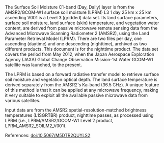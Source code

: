 The Surface Soil Moisture C1-band (Day, Daily) layer is from the AMSR2/GCOM-W1 surface soil moisture (LPRM) L3 1 day 25 km x 25 km ascending V001 is a Level 3 (gridded) data set. Its land surface parameters, surface soil moisture, land surface (skin) temperature, and vegetation water content, are derived from passive microwave remote sensing data from the Advanced Microwave Scanning Radiometer 2 (AMSR2), using the Land Parameter Retrieval Model (LPRM). There are two files per day, one ascending (daytime) and one descending (nighttime), archived as two different products. This document is for the nighttime product. The data set covers the period from May 2012, when the Japan Aerospace Exploration Agency (JAXA) Global Change Observation Mission-1st Water GCOM-W1 satellite was launched, to the present.

The LPRM is based on a forward radiative transfer model to retrieve surface soil moisture and vegetation optical depth. The land surface temperature is derived separately from the AMSR2's Ka-band (36.5 GHz). A unique feature of this method is that it can be applied at any microwave frequency, making it very suitable to exploit all the available passive microwave data from various satellites.

Input data are from the AMSR2 spatial-resolution-matched brightness temperatures (L1SGRTBR) product, nighttime passes, as processed using LPRM (i.e., LPRM/AMSR2/GCOM-W1 Level 2 product, LPRM_AMSR2_SOILM2_V001).

References: [doi:10.5067/M5DTR2QUYLS2](https://doi.org/10.5067/M5DTR2QUYLS2)
